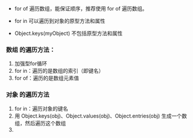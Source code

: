 * for of 遍历数组，能保证顺序，推荐使用 for of 遍历数组。

* for in 可以遍历到对象的原型方法和属性

* Object.keys(myObject) 不包括原型方法和属性

### 数组 的遍历方法：
1. 加强型for循环
1. for in：遍历的是数组的索引（即键名）
1. for of：遍历的是数组元素值

### 对象 的遍历方法
1. for in：遍历对象的键名
1. 用 Object.keys(obj)、Object.values(obj)、Object.entries(obj) 生成一个数组，然后遍历这个数组
1. 
